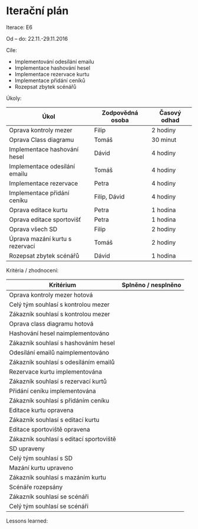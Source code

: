 
<h1>Iterační plán</h1>
Iterace: E6 

Od – do: 22.11.-29.11.2016


Cíle:
- Implementování odesílání emailu
- Implementace hashování hesel
- Implementace rezervace kurtu
- Implementace přidání ceníků
- Rozepsat zbytek scénářů


Úkoly:

|Úkol|	Zodpovědná osoba|	Časový odhad|
|---|---|---|
|Oprava kontroly mezer|Filip|2 hodiny|
|Oprava Class diagramu|Tomáš|30 minut|
|Implementace hashování hesel|Dávid|4 hodiny|
|Implementace odesílání emailu|Tomáš|4 hodiny|
|Implementace rezervace|Petra|4 hodiny|
|Implementace přidání ceníku|Filip, Dávid|4 hodiny|
|Oprava editace kurtu|Petra|1 hodina|
|Oprava editace sportovišť|Petra|1 hodina|
|Oprava všech SD|Filip|2 hodiny|
|Úprava mazání kurtu s rezervací|Tomáš|2 hodiny|
|Rozepsat zbytek scénářů|Dávid|1 hodina|

Kritéria / zhodnocení:

|Kritérium	|Splněno / nesplněno|
|---|---|
|Oprava kontroly mezer hotová||
|Celý tým souhlasí s kontrolou mezer||
|Zákazník souhlasí s kontrolou mezer||
|Oprava class diagramu hotová||
|Hashování hesel naimplementováno||
|Zákazník souhlasí s hashováním hesel||
|Odesílání emailů naimplementováno||
|Zákazník souhlasí s odesíláním emailů||
|Rezervace kurtu implementována||
|Zákazník souhlasí s rezervací kurtů||
|Přidání ceníku implementována||
|Zákazník souhlasí s přidáním ceníku||
|Editace kurtu opravena||
|Zákazník souhlasí s editací kurtu||
|Editace sportoviště opravena||
|Zákazník souhlasí s editací sportoviště||
|SD upraveny||
|Celý tým souhlasí s SD||
|Mazání kurtu upraveno||
|Zákazník souhlasí s mazáním kurtu||
|Scénáře rozepsány||
|Zákazník souhlasí se scénáři||
|Celý tým souhlasí se scénáři||


Lessons learned:
